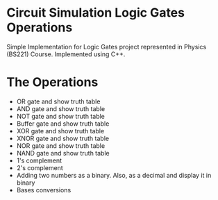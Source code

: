 # Circuit Simulation Logic Gates Operations
Simple Implementation for Logic Gates project represented in Physics (BS221) Course. Implemented using C++.

# The Operations
* OR gate and show truth table 
* AND gate and show truth table 
* NOT gate and show truth table 
* Buffer gate and show truth table 
* XOR gate and show truth table 
* XNOR gate and show truth table 
* NOR gate and show truth table 
* NAND gate and show truth table  
* 1's complement  
* 2's complement  
* Adding two numbers as a binary. Also, as a decimal and display it in binary  
* Bases conversions  
